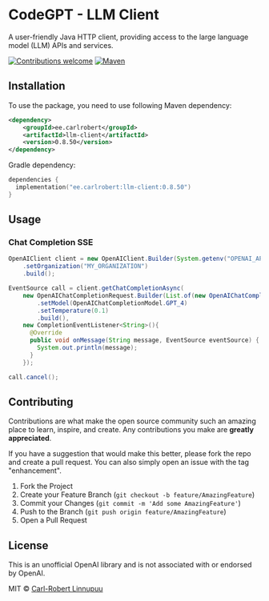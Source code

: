 <a name="readme-top"></a>
# CodeGPT - LLM Client
A user-friendly Java HTTP client, providing access to the large language model (LLM) APIs and services.

[![Contributions welcome][contributions-welcome-svg]][contributions-welcome]
[![Maven][maven-shield]][maven-url]

## Installation
To use the package, you need to use following Maven dependency:

```xml
<dependency>
    <groupId>ee.carlrobert</groupId>
    <artifactId>llm-client</artifactId>
    <version>0.8.50</version>
</dependency>
```
Gradle dependency:
```kts
dependencies {
  implementation("ee.carlrobert:llm-client:0.8.50")
}
```

## Usage

### Chat Completion SSE
```java
OpenAIClient client = new OpenAIClient.Builder(System.getenv("OPENAI_API_KEY"))
    .setOrganization("MY_ORGANIZATION")
    .build();

EventSource call = client.getChatCompletionAsync(
    new OpenAIChatCompletionRequest.Builder(List.of(new OpenAIChatCompletionStandardMessage("user", prompt)))
        .setModel(OpenAIChatCompletionModel.GPT_4)
        .setTemperature(0.1)
        .build(),
    new CompletionEventListener<String>(){
      @Override
      public void onMessage(String message, EventSource eventSource) {
        System.out.println(message);
      }
    });

call.cancel();
```

## Contributing

Contributions are what make the open source community such an amazing place to learn, inspire, and create. Any contributions you make are **greatly appreciated**.

If you have a suggestion that would make this better, please fork the repo and create a pull request. You can also simply open an issue with the tag "enhancement".

1. Fork the Project
2. Create your Feature Branch (`git checkout -b feature/AmazingFeature`)
3. Commit your Changes (`git commit -m 'Add some AmazingFeature'`)
4. Push to the Branch (`git push origin feature/AmazingFeature`)
5. Open a Pull Request

## License
This is an unofficial OpenAI library and is not associated with or endorsed by OpenAI.

MIT © [Carl-Robert Linnupuu][portfolio]


<!-- MARKDOWN LINKS & IMAGES -->
<!-- https://www.markdownguide.org/basic-syntax/#reference-style-links -->

[contributions-welcome-svg]: http://img.shields.io/badge/contributions-welcome-brightgreen
[contributions-welcome]: https://github.com/JetBrains/ideavim/blob/master/CONTRIBUTING.md
[maven-shield]: https://img.shields.io/maven-central/v/ee.carlrobert/llm-client
[maven-url]: https://central.sonatype.com/namespace/ee.carlrobert
[portfolio]: https://carlrobert.ee
